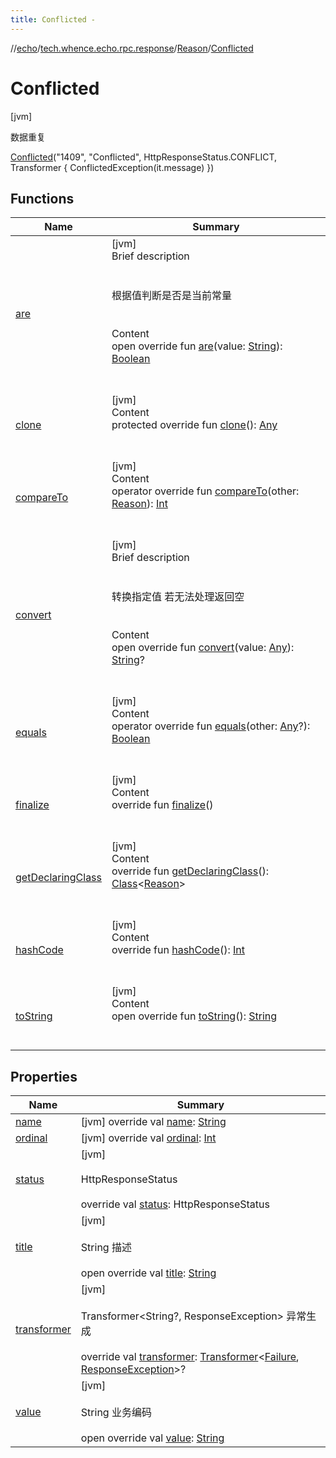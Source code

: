 ```yaml
---
title: Conflicted -
---
```

//[echo](../../../index.md)/[tech.whence.echo.rpc.response](../../index.md)/[Reason](../index.md)/[Conflicted](index.md)



# Conflicted  
 [jvm] 

数据重复

[Conflicted](index.md)("1409", "Conflicted", HttpResponseStatus.CONFLICT, Transformer {
    ConflictedException(it.message)
  })  
  
   


## Functions  
  
|  Name|  Summary| 
|---|---|
| [are](../../../tech.whence.echo.container.constant/-string-const/are.md)| [jvm]  <br>Brief description  <br><br><br>根据值判断是否是当前常量<br><br>  <br>Content  <br>open override fun [are](../../../tech.whence.echo.container.constant/-string-const/are.md)(value: [String](https://kotlinlang.org/api/latest/jvm/stdlib/kotlin/-string/index.html)): [Boolean](https://kotlinlang.org/api/latest/jvm/stdlib/kotlin/-boolean/index.html)  <br><br><br>
| [clone](../../../tech.whence.echo.webclient.response/-response-mocker/-purpose/-p-a-r-s-e-d/index.md#kotlin/Enum/clone/#/PointingToDeclaration/)| [jvm]  <br>Content  <br>protected override fun [clone](../../../tech.whence.echo.webclient.response/-response-mocker/-purpose/-p-a-r-s-e-d/index.md#kotlin/Enum/clone/#/PointingToDeclaration/)(): [Any](https://kotlinlang.org/api/latest/jvm/stdlib/kotlin/-any/index.html)  <br><br><br>
| [compareTo](../-unoperatable/index.md#kotlin/Enum/compareTo/#tech.whence.echo.rpc.response.Reason/PointingToDeclaration/)| [jvm]  <br>Content  <br>operator override fun [compareTo](../-unoperatable/index.md#kotlin/Enum/compareTo/#tech.whence.echo.rpc.response.Reason/PointingToDeclaration/)(other: [Reason](../index.md)): [Int](https://kotlinlang.org/api/latest/jvm/stdlib/kotlin/-int/index.html)  <br><br><br>
| [convert](../../../tech.whence.echo.container.constant/-string-const/convert.md)| [jvm]  <br>Brief description  <br><br><br>转换指定值 若无法处理返回空<br><br>  <br>Content  <br>open override fun [convert](../../../tech.whence.echo.container.constant/-string-const/convert.md)(value: [Any](https://kotlinlang.org/api/latest/jvm/stdlib/kotlin/-any/index.html)): [String](https://kotlinlang.org/api/latest/jvm/stdlib/kotlin/-string/index.html)?  <br><br><br>
| [equals](../../../tech.whence.echo.webclient.response/-response-mocker/-purpose/-p-a-r-s-e-d/index.md#kotlin/Enum/equals/#kotlin.Any?/PointingToDeclaration/)| [jvm]  <br>Content  <br>operator override fun [equals](../../../tech.whence.echo.webclient.response/-response-mocker/-purpose/-p-a-r-s-e-d/index.md#kotlin/Enum/equals/#kotlin.Any?/PointingToDeclaration/)(other: [Any](https://kotlinlang.org/api/latest/jvm/stdlib/kotlin/-any/index.html)?): [Boolean](https://kotlinlang.org/api/latest/jvm/stdlib/kotlin/-boolean/index.html)  <br><br><br>
| [finalize](../../../tech.whence.echo.webclient.response/-response-mocker/-purpose/-p-a-r-s-e-d/index.md#kotlin/Enum/finalize/#/PointingToDeclaration/)| [jvm]  <br>Content  <br>override fun [finalize](../../../tech.whence.echo.webclient.response/-response-mocker/-purpose/-p-a-r-s-e-d/index.md#kotlin/Enum/finalize/#/PointingToDeclaration/)()  <br><br><br>
| [getDeclaringClass](../../../tech.whence.echo.webclient.response/-response-mocker/-purpose/-p-a-r-s-e-d/index.md#kotlin/Enum/getDeclaringClass/#/PointingToDeclaration/)| [jvm]  <br>Content  <br>override fun [getDeclaringClass](../../../tech.whence.echo.webclient.response/-response-mocker/-purpose/-p-a-r-s-e-d/index.md#kotlin/Enum/getDeclaringClass/#/PointingToDeclaration/)(): [Class](https://docs.oracle.com/javase/8/docs/api/java/lang/Class.html)<[Reason](../index.md)>  <br><br><br>
| [hashCode](../../../tech.whence.echo.webclient.response/-response-mocker/-purpose/-p-a-r-s-e-d/index.md#kotlin/Enum/hashCode/#/PointingToDeclaration/)| [jvm]  <br>Content  <br>override fun [hashCode](../../../tech.whence.echo.webclient.response/-response-mocker/-purpose/-p-a-r-s-e-d/index.md#kotlin/Enum/hashCode/#/PointingToDeclaration/)(): [Int](https://kotlinlang.org/api/latest/jvm/stdlib/kotlin/-int/index.html)  <br><br><br>
| [toString](../../../tech.whence.echo.webclient.response/-response-mocker/-purpose/-p-a-r-s-e-d/index.md#kotlin/Enum/toString/#/PointingToDeclaration/)| [jvm]  <br>Content  <br>open override fun [toString](../../../tech.whence.echo.webclient.response/-response-mocker/-purpose/-p-a-r-s-e-d/index.md#kotlin/Enum/toString/#/PointingToDeclaration/)(): [String](https://kotlinlang.org/api/latest/jvm/stdlib/kotlin/-string/index.html)  <br><br><br>


## Properties  
  
|  Name|  Summary| 
|---|---|
| [name](index.md#tech.whence.echo.rpc.response/Reason.Conflicted/name/#/PointingToDeclaration/)|  [jvm] override val [name](index.md#tech.whence.echo.rpc.response/Reason.Conflicted/name/#/PointingToDeclaration/): [String](https://kotlinlang.org/api/latest/jvm/stdlib/kotlin/-string/index.html)   <br>
| [ordinal](index.md#tech.whence.echo.rpc.response/Reason.Conflicted/ordinal/#/PointingToDeclaration/)|  [jvm] override val [ordinal](index.md#tech.whence.echo.rpc.response/Reason.Conflicted/ordinal/#/PointingToDeclaration/): [Int](https://kotlinlang.org/api/latest/jvm/stdlib/kotlin/-int/index.html)   <br>
| [status](index.md#tech.whence.echo.rpc.response/Reason.Conflicted/status/#/PointingToDeclaration/)|  [jvm] <br><br>HttpResponseStatus<br><br>override val [status](index.md#tech.whence.echo.rpc.response/Reason.Conflicted/status/#/PointingToDeclaration/): HttpResponseStatus   <br>
| [title](index.md#tech.whence.echo.rpc.response/Reason.Conflicted/title/#/PointingToDeclaration/)|  [jvm] <br><br>String 描述<br><br>open override val [title](index.md#tech.whence.echo.rpc.response/Reason.Conflicted/title/#/PointingToDeclaration/): [String](https://kotlinlang.org/api/latest/jvm/stdlib/kotlin/-string/index.html)   <br>
| [transformer](index.md#tech.whence.echo.rpc.response/Reason.Conflicted/transformer/#/PointingToDeclaration/)|  [jvm] <br><br>Transformer<String?, ResponseException> 异常生成<br><br>override val [transformer](index.md#tech.whence.echo.rpc.response/Reason.Conflicted/transformer/#/PointingToDeclaration/): [Transformer](../../../tech.whence.echo.function/-transformer/index.md)<[Failure](../../-failure/index.md), [ResponseException](../../../tech.whence.echo.rpc.exception/-response-exception/index.md)>?   <br>
| [value](index.md#tech.whence.echo.rpc.response/Reason.Conflicted/value/#/PointingToDeclaration/)|  [jvm] <br><br>String 业务编码<br><br>open override val [value](index.md#tech.whence.echo.rpc.response/Reason.Conflicted/value/#/PointingToDeclaration/): [String](https://kotlinlang.org/api/latest/jvm/stdlib/kotlin/-string/index.html)   <br>

